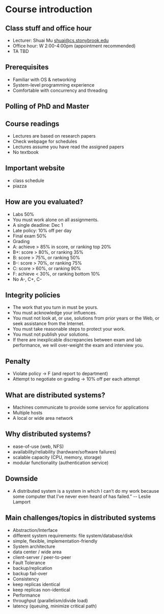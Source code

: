 

# Course introduction

## Class stuff and office hour

* Lecturer: Shuai Mu shuai@cs.stonybrook.edu
* Office hour: W 2:00-4:00pm (appointment recommended)
* TA TBD

## Prerequisites

* Familiar with OS & networking
* System-level programming experience 
* Comfortable with concurrency and threading

## Polling of PhD and Master 

## Course readings

* Lectures are based on research papers
* Check webpage for schedules
* Lectures assume you have read the assigned papers
* No textbook

## Important website

* class schedule
* piazza 

## How are you evaluated?

* Labs 50% 
 * You must work alone on all assignments.
 * A single deadline: Dec 1
 * Late policy: 10% off per day  
* Final exam 50%
* Grading
 * A: achieve > 85% in score, or ranking top 20% 
 * B+: score > 80%, or ranking 35% 
 * B: score > 75%, or ranking 50% 
 * B-: score > 70%, or ranking 75% 
 * C: score > 60%, or ranking 90%
 * F: achieve < 30%, or ranking bottom 10% 
 * No A-, C+, C-

 
## Integrity policies 

* The work that you turn in must be yours.
* You must acknowledge your influences.
* You must not look at, or use, solutions from prior years or the Web, or seek assistance from the Internet.
* You must take reasonable steps to protect your work.
* You must not publish your solutions.
* If there are inexplicable discrepancies between exam and lab performance, we will over-weight the exam and interview you.

## Penalty
* Violate policy -> F (and report to department) 
* Attempt to negotiate on grading -> 10% off per each attempt 


## What are distributed systems?

* Machines communicate to provide some service for applications
* Multiple hosts
* A local or wide area network

## Why distributed systems?

* ease-of-use (web, NFS)
* availability/reliability (hardware/software failures)
* scalable capacity (CPU, memory, storage)
* modular functionality (authentication service)

## Downside
* A distributed system is a system in which I can’t do my work because some computer that I’ve never even heard of has failed.” -- Leslie Lamport

## Main challenges/topics in distributed systems

* Abstraction/Interface
 * different system requirements: file system/database/disk 
 * simple, flexible, implementation-friendly
* System architecture
 * data center / wide area
 * client-server / peer-to-peer
* Fault Tolerance
 * backup/replication
 * backup fail-over 
* Consistency
 * keep replicas identical
 * keep replicas non-identical
* Performance
 * throughput (parallelism/divide load)
 * latency (queuing, minimize critical path)

